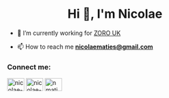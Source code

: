 <h1 align="center">Hi 👋, I'm Nicolae</h1>

- 🔭   I’m currently working for [ZORO UK](https://zoro.co.uk)

- 📫   How to reach me **nicolaematies@gmail.com**

<h3 align="left">Connect me:</h3>
<p align="left">
<a href="https://linkedin.com/in/nicolae-maties-48a2b4121" target="blank"><img align="center" src="https://cdn.jsdelivr.net/npm/simple-icons@3.0.1/icons/linkedin.svg" alt="nicolae-maties-48a2b4121" height="30" width="40" /></a>
<a href="https://stackoverflow.com/users/6729397/nicolae-maties" target="blank"><img align="center" src="https://cdn.jsdelivr.net/npm/simple-icons@3.0.1/icons/stackoverflow.svg" alt="nicolae-maties" height="30" width="40" /></a>
<a href="https://instagram.com/nmaties9" target="blank"><img align="center" src="https://cdn.jsdelivr.net/npm/simple-icons@3.0.1/icons/instagram.svg" alt="nmaties9" height="30" width="40" /></a>
</p>
